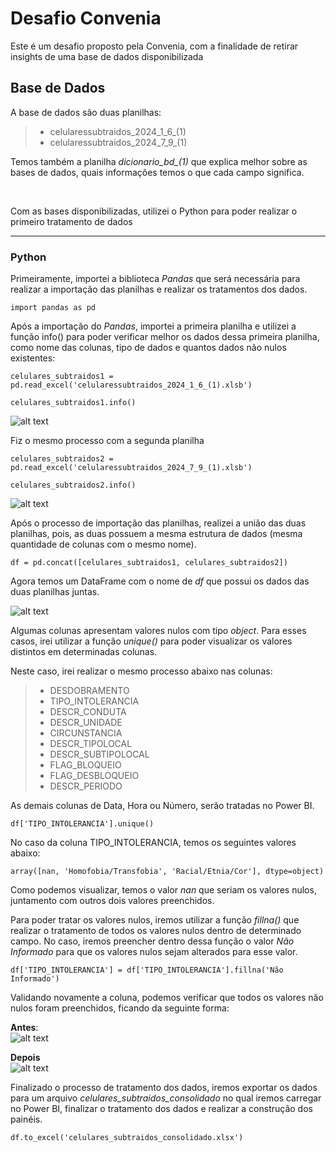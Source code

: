 # Desafio Convenia

<!-- ![alt text](logo.jpg) -->

Este é um desafio proposto pela Convenia, com a finalidade de retirar insights de uma base de dados disponibilizada

## Base de Dados

A base de dados são duas planilhas:
>- celularessubtraidos_2024_1_6_(1)
>- celularessubtraidos_2024_7_9_(1)

Temos também a planilha *dicionario_bd_(1)* que explica melhor sobre as bases de dados, quais informações temos o que cada campo significa.

<br>

Com as bases disponibilizadas, utilizei o Python para poder realizar o primeiro tratamento de dados
___
### Python
Primeiramente, importei a biblioteca *Pandas* que será necessária para realizar a importação das planilhas e realizar os tratamentos dos dados.

````
import pandas as pd
````

Após a importação do *Pandas*, importei a primeira planilha e utilizei a função info() para poder verificar melhor os dados dessa primeira planilha, como nome das colunas, tipo de dados e quantos dados não nulos existentes:

````
celulares_subtraidos1 = pd.read_excel('celularessubtraidos_2024_1_6_(1).xlsb')
````

````
celulares_subtraidos1.info()
````

![alt text](image1.png)

Fiz o mesmo processo com a segunda planilha

````
celulares_subtraidos2 = pd.read_excel('celularessubtraidos_2024_7_9_(1).xlsb')
````

````
celulares_subtraidos2.info()
````

![alt text](image2.png)

Após o processo de importação das planilhas, realizei a união das duas planilhas, pois, as duas possuem a mesma estrutura de dados (mesma quantidade de colunas com o mesmo nome).

````
df = pd.concat([celulares_subtraidos1, celulares_subtraidos2])
`````

Agora temos um DataFrame com o nome de *df* que possui os dados das duas planilhas juntas.

![alt text](image3.png)

Algumas colunas apresentam valores nulos com tipo *object*. Para esses casos, irei utilizar a função *unique()* para poder visualizar os valores distintos em determinadas colunas.

Neste caso, irei realizar o mesmo processo abaixo nas colunas:
>- DESDOBRAMENTO
>- TIPO_INTOLERANCIA
>- DESCR_CONDUTA
>- DESCR_UNIDADE
>- CIRCUNSTANCIA
>- DESCR_TIPOLOCAL
>- DESCR_SUBTIPOLOCAL
>- FLAG_BLOQUEIO
>- FLAG_DESBLOQUEIO
>- DESCR_PERIODO

As demais colunas de Data, Hora ou Número, serão tratadas no Power BI.

````
df['TIPO_INTOLERANCIA'].unique()
````

No caso da coluna TIPO_INTOLERANCIA, temos os seguintes valores abaixo:

````
array([nan, 'Homofobia/Transfobia', 'Racial/Etnia/Cor'], dtype=object)
````

Como podemos visualizar, temos o valor *nan* que seriam os valores nulos, juntamento com outros dois valores preenchidos.

Para poder tratar os valores nulos, iremos utilizar a função *fillna()* que realizar o tratamento de todos os valores nulos dentro de determinado campo. No caso, iremos preencher dentro dessa função o valor *Não Informado* para que os valores nulos sejam alterados para esse valor.

````
df['TIPO_INTOLERANCIA'] = df['TIPO_INTOLERANCIA'].fillna('Não Informado')
````

Validando novamente a coluna, podemos verificar que todos os valores não nulos foram preenchidos, ficando da seguinte forma:

**Antes**: 
<br>
![alt text](images/image5.png)

**Depois** 
<br>
![alt text](images/image4.png)

Finalizado o processo de tratamento dos dados, iremos exportar os dados para um arquivo *celulares_subtraidos_consolidado* no qual iremos carregar no Power BI, finalizar o tratamento dos dados e realizar a construção dos painéis.


````
df.to_excel('celulares_subtraidos_consolidado.xlsx')
````